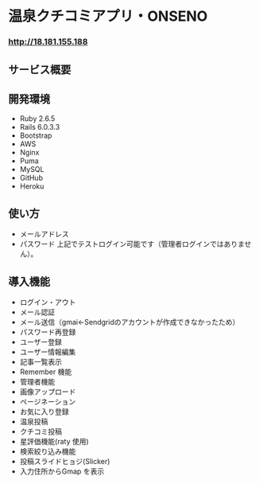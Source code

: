 # 温泉クチコミアプリ・ONSENO
### **http://18.181.155.188**
## サービス概要

## 開発環境
* Ruby 2.6.5
* Rails 6.0.3.3
* Bootstrap
* AWS
* Nginx
* Puma
* MySQL
* GitHub
* Heroku

## 使い方
* メールアドレス
* パスワード
上記でテストログイン可能です（管理者ログインではありません）。

## 導入機能
* ログイン・アウト
* メール認証
* メール送信（gmai←Sendgridのアカウントが作成できなかったため）
* パスワード再登録
* ユーザー登録
* ユーザー情報編集
* 記事一覧表示
* Remember 機能
* 管理者機能
* 画像アップロード
* ページネーション
* お気に入り登録
* 温泉投稿
* クチコミ投稿
* 星評価機能(raty 使用)
* 検索絞り込み機能
* 投稿スライドヒョジ(Slicker)
* 入力住所からGmap を表示
